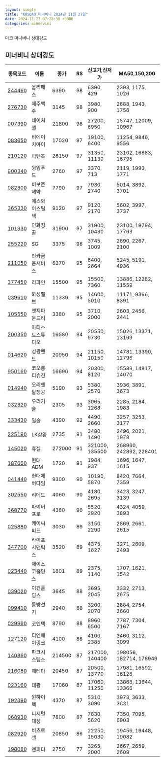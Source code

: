 ```yaml
---
layout: single
title: "KOSDAQ 미너비니 2024년 11월 27일"
date: 2024-11-27 07:28:38 +0900
categories: minervini
---
```

마크 미니버니 상대강도
## 미너비니 상대강도

|종목코드|이름|종가|RS|신고가,신저가|MA50,150,200|
|------|---|---|--|---------|------------|
|[244460](https://finance.daum.net/quotes/A244460)|올리패스|6390|98|6390, 429|2393, 1175, 1026|
|[276730](https://finance.daum.net/quotes/A276730)|제주맥주|3145|98|3980, 900|2888, 1943, 1756|
|[007390](https://finance.daum.net/quotes/A007390)|네이처셀|21800|98|27200, 6950|15747, 12009, 10967|
|[083650](https://finance.daum.net/quotes/A083650)|비에이치아이|17020|97|19100, 6400|11254, 9846, 9556|
|[210120](https://finance.daum.net/quotes/A210120)|빅텐츠|26150|97|31350, 11130|23102, 16883, 16795|
|[900340](https://finance.daum.net/quotes/A900340)|윙입푸드|2760|97|3370, 713|2119, 1993, 1771|
|[082800](https://finance.daum.net/quotes/A082800)|비보존 제약|7790|97|7930, 2740|5014, 3892, 3701|
|[365330](https://finance.daum.net/quotes/A365330)|에스와이스틸텍|9120|97|9120, 2170|5602, 3997, 3737|
|[101930](https://finance.daum.net/quotes/A101930)|인화정공|31900|97|31900, 10430|23100, 19794, 17763|
|[255220](https://finance.daum.net/quotes/A255220)|SG|3375|96|3745, 1009|2890, 2267, 2100|
|[211050](https://finance.daum.net/quotes/A211050)|인카금융서비스|6270|95|6400, 2664|5245, 5191, 4936|
|[377450](https://finance.daum.net/quotes/A377450)|리파인|15500|95|15500, 7360|13886, 12282, 11559|
|[039610](https://finance.daum.net/quotes/A039610)|화성밸브|11330|95|14600, 5010|11171, 9366, 8391|
|[105550](https://finance.daum.net/quotes/A105550)|엣지파운드리|3380|95|3710, 2000|2603, 2456, 2441|
|[200350](https://finance.daum.net/quotes/A200350)|아티스트스튜디오|16580|94|20550, 9730|15026, 13371, 13169|
|[014620](https://finance.daum.net/quotes/A014620)|성광벤드|20950|94|21150, 10150|14781, 13390, 12796|
|[950160](https://finance.daum.net/quotes/A950160)|코오롱티슈진|16690|94|20300, 8120|15589, 14917, 14070|
|[014940](https://finance.daum.net/quotes/A014940)|오리엔탈정공|5190|93|5380, 2570|3936, 3891, 3673|
|[032820](https://finance.daum.net/quotes/A032820)|우리기술|2305|93|3065, 1268|2285, 2184, 1983|
|[333430](https://finance.daum.net/quotes/A333430)|일승|4390|92|4490, 2660|3257, 3253, 3177|
|[225190](https://finance.daum.net/quotes/A225190)|LK삼양|2735|91|3480, 1490|2496, 2021, 1978|
|[145020](https://finance.daum.net/quotes/A145020)|휴젤|272000|91|321000, 135500|268960, 242892, 228401|
|[187660](https://finance.daum.net/quotes/A187660)|현대ADM|1720|91|1984, 937|1696, 1647, 1615|
|[041440](https://finance.daum.net/quotes/A041440)|현대에버다임|9300|90|10190, 5870|8420, 7664, 7359|
|[302550](https://finance.daum.net/quotes/A302550)|리메드|4060|90|4180, 2695|3423, 3247, 3139|
|[368770](https://finance.daum.net/quotes/A368770)|파이버프로|4380|90|5520, 2920|4324, 4059, 3893|
|[025880](https://finance.daum.net/quotes/A025880)|케이씨피드|3030|89|3150, 2290|2869, 2661, 2615|
|[347700](https://finance.daum.net/quotes/A347700)|라이프시맨틱스|3520|89|4375, 1627|3271, 2609, 2493|
|[023440](https://finance.daum.net/quotes/A023440)|제이스코홀딩스|1801|89|2375, 1140|1707, 1621, 1542|
|[039020](https://finance.daum.net/quotes/A039020)|이건홀딩스|3645|88|3695, 2045|3332, 2713, 2675|
|[099410](https://finance.daum.net/quotes/A099410)|동방선기|2940|88|3200, 2070|2884, 2754, 2660|
|[029960](https://finance.daum.net/quotes/A029960)|코엔텍|8790|88|8960, 6500|7787, 7304, 7167|
|[127120](https://finance.daum.net/quotes/A127120)|디엔에이링크|4100|88|4100, 2385|3460, 3112, 3099|
|[140860](https://finance.daum.net/quotes/A140860)|파크시스템스|214500|87|217000, 140400|198056, 182714, 178949|
|[216080](https://finance.daum.net/quotes/A216080)|제테마|20450|87|20500, 13770|17981, 16592, 16128|
|[023160](https://finance.daum.net/quotes/A023160)|태광|17060|87|17060, 11250|13868, 13644, 13366|
|[192390](https://finance.daum.net/quotes/A192390)|윈하이텍|4370|87|5310, 3090|3973, 3633, 3631|
|[068930](https://finance.daum.net/quotes/A068930)|디지털대성|7600|87|7830, 5620|7350, 7095, 6903|
|[082920](https://finance.daum.net/quotes/A082920)|비츠로셀|20850|86|22250, 15030|19456, 19448, 19082|
|[198080](https://finance.daum.net/quotes/A198080)|엔피디|2750|77|3265, 2000|2667, 2659, 2609|


